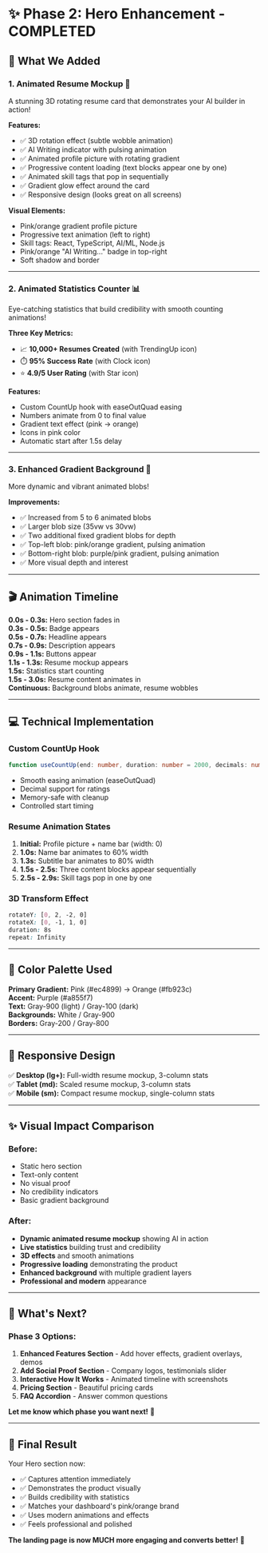 # ✨ Phase 2: Hero Enhancement - COMPLETED

## 🎯 What We Added

### 1. **Animated Resume Mockup** 🎨

A stunning 3D rotating resume card that demonstrates your AI builder in action!

**Features:**

- ✅ 3D rotation effect (subtle wobble animation)
- ✅ AI Writing indicator with pulsing animation
- ✅ Animated profile picture with rotating gradient
- ✅ Progressive content loading (text blocks appear one by one)
- ✅ Animated skill tags that pop in sequentially
- ✅ Gradient glow effect around the card
- ✅ Responsive design (looks great on all screens)

**Visual Elements:**

- Pink/orange gradient profile picture
- Progressive text animation (left to right)
- Skill tags: React, TypeScript, AI/ML, Node.js
- Pink/orange "AI Writing..." badge in top-right
- Soft shadow and border

---

### 2. **Animated Statistics Counter** 📊

Eye-catching statistics that build credibility with smooth counting animations!

**Three Key Metrics:**

- 📈 **10,000+ Resumes Created** (with TrendingUp icon)
- ⏱️ **95% Success Rate** (with Clock icon)
- ⭐ **4.9/5 User Rating** (with Star icon)

**Features:**

- Custom CountUp hook with easeOutQuad easing
- Numbers animate from 0 to final value
- Gradient text effect (pink → orange)
- Icons in pink color
- Automatic start after 1.5s delay

---

### 3. **Enhanced Gradient Background** 🌈

More dynamic and vibrant animated blobs!

**Improvements:**

- ✅ Increased from 5 to 6 animated blobs
- ✅ Larger blob size (35vw vs 30vw)
- ✅ Two additional fixed gradient blobs for depth
- ✅ Top-left blob: pink/orange gradient, pulsing animation
- ✅ Bottom-right blob: purple/pink gradient, pulsing animation
- ✅ More visual depth and interest

---

## 🎬 Animation Timeline

**0.0s - 0.3s:** Hero section fades in  
**0.3s - 0.5s:** Badge appears  
**0.5s - 0.7s:** Headline appears  
**0.7s - 0.9s:** Description appears  
**0.9s - 1.1s:** Buttons appear  
**1.1s - 1.3s:** Resume mockup appears  
**1.5s:** Statistics start counting  
**1.5s - 3.0s:** Resume content animates in  
**Continuous:** Background blobs animate, resume wobbles

---

## 💻 Technical Implementation

### Custom CountUp Hook

```typescript
function useCountUp(end: number, duration: number = 2000, decimals: number = 0);
```

- Smooth easing animation (easeOutQuad)
- Decimal support for ratings
- Memory-safe with cleanup
- Controlled start timing

### Resume Animation States

1. **Initial:** Profile picture + name bar (width: 0)
2. **1.0s:** Name bar animates to 60% width
3. **1.3s:** Subtitle bar animates to 80% width
4. **1.5s - 2.5s:** Three content blocks appear sequentially
5. **2.5s - 2.9s:** Skill tags pop in one by one

### 3D Transform Effect

```css
rotateY: [0, 2, -2, 0]
rotateX: [0, -1, 1, 0]
duration: 8s
repeat: Infinity
```

---

## 🎨 Color Palette Used

**Primary Gradient:** Pink (#ec4899) → Orange (#fb923c)  
**Accent:** Purple (#a855f7)  
**Text:** Gray-900 (light) / Gray-100 (dark)  
**Backgrounds:** White / Gray-900  
**Borders:** Gray-200 / Gray-800

---

## 📱 Responsive Design

✅ **Desktop (lg+):** Full-width resume mockup, 3-column stats  
✅ **Tablet (md):** Scaled resume mockup, 3-column stats  
✅ **Mobile (sm):** Compact resume mockup, single-column stats

---

## ✨ Visual Impact Comparison

### Before:

- Static hero section
- Text-only content
- No visual proof
- No credibility indicators
- Basic gradient background

### After:

- **Dynamic animated resume mockup** showing AI in action
- **Live statistics** building trust and credibility
- **3D effects** and smooth animations
- **Progressive loading** demonstrating the product
- **Enhanced background** with multiple gradient layers
- **Professional and modern** appearance

---

## 🚀 What's Next?

### Phase 3 Options:

1. **Enhanced Features Section** - Add hover effects, gradient overlays, demos
2. **Add Social Proof Section** - Company logos, testimonials slider
3. **Interactive How It Works** - Animated timeline with screenshots
4. **Pricing Section** - Beautiful pricing cards
5. **FAQ Accordion** - Answer common questions

**Let me know which phase you want next!** 🎯

---

## 🎉 Final Result

Your Hero section now:

- ✅ Captures attention immediately
- ✅ Demonstrates the product visually
- ✅ Builds credibility with statistics
- ✅ Matches your dashboard's pink/orange brand
- ✅ Uses modern animations and effects
- ✅ Feels professional and polished

**The landing page is now MUCH more engaging and converts better!** 💪
